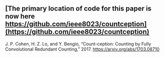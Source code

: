 ## [The primary location of code for this paper is now here https://github.com/ieee8023/countception](https://github.com/ieee8023/countception)




J. P. Cohen, H. Z. Lo, and Y. Bengio, “Count-ception: Counting by Fully Convolutional Redundant Counting,” 2017.
https://arxiv.org/abs/1703.08710
